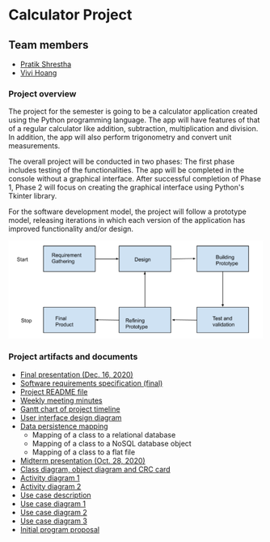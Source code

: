 # Calculator Project

## Team members
* [Pratik Shrestha](https://github.com/pratik-stha/)
* [Vivi Hoang](https://vivi-hoang.github.io/)

### Project overview
The project for the semester is going to be a calculator application created using the Python programming language. The app will have features of that of a regular calculator like addition, subtraction, multiplication and division. In addition, the app will also perform trigonometry and convert unit measurements.

The overall project will be conducted in two phases: The first phase includes testing of the functionalities. The app will be completed in the console without a graphical interface. After successful completion of Phase 1, Phase 2 will focus on creating the graphical interface using Python's Tkinter library.

For the software development model, the project will follow a prototype model, releasing iterations in which each version of the application has improved functionality and/or design.

![Prototype model](https://raw.githubusercontent.com/pratik-stha/GVSU-CIS641-MISCHIEF-MANAGEMENT/master/docs/Block%20Diagram.PNG)

### Project artifacts and documents
* [Final presentation (Dec. 16, 2020)](https://github.com/pratik-stha/GVSU-CIS641-MISCHIEF-MANAGEMENT/blob/master/docs/final-presentation.pdf)
* [Software requirements specification (final)](https://github.com/pratik-stha/GVSU-CIS641-MISCHIEF-MANAGEMENT/blob/master/docs/software_requirements_specification_final.md)
* [Project README file](https://github.com/pratik-stha/GVSU-CIS641-MISCHIEF-MANAGEMENT/blob/master/README.md)
* [Weekly meeting minutes](https://github.com/pratik-stha/GVSU-CIS641-MISCHIEF-MANAGEMENT/tree/master/meetings)
* [Gantt chart of project timeline](https://docs.google.com/spreadsheets/d/1fueWszEguuGhWwA7LTNIGlknG-qABH2ABIWLH1lTMMg/edit?usp=sharing)
* [User interface design diagram](https://github.com/pratik-stha/GVSU-CIS641-MISCHIEF-MANAGEMENT/blob/master/artifacts/uid-models/wnd.png)
* [Data persistence mapping](https://github.com/pratik-stha/GVSU-CIS641-MISCHIEF-MANAGEMENT/blob/master/Mapping%20Diagram/Mapping%20Diagram(1).pdf)
  * Mapping of a class to a relational database
  * Mapping of a class to a NoSQL database object
  * Mapping of a class to a flat file
* [Midterm presentation (Oct. 28, 2020)](https://github.com/pratik-stha/GVSU-CIS641-MISCHIEF-MANAGEMENT/blob/master/docs/midterm-presentation.pdf)
* [Class diagram, object diagram and CRC card](https://github.com/pratik-stha/GVSU-CIS641-MISCHIEF-MANAGEMENT/blob/master/artifacts/structural-models/Class%20diagram.pdf)
* [Activity diagram 1](https://github.com/pratik-stha/GVSU-CIS641-MISCHIEF-MANAGEMENT/blob/master/artifacts/functional-models/Activity%20Diagram%201.pdf)
* [Activity diagram 2](https://github.com/pratik-stha/GVSU-CIS641-MISCHIEF-MANAGEMENT/blob/master/artifacts/functional-models/Activity%20Diagram%202.pdf)
* [Use case description](https://github.com/pratik-stha/GVSU-CIS641-MISCHIEF-MANAGEMENT/blob/master/artifacts/functional-models/use-case-description1.md)
* [Use case diagram 1](https://github.com/pratik-stha/GVSU-CIS641-MISCHIEF-MANAGEMENT/blob/master/artifacts/functional-models/use-case-diagram1-calculator-system.png)
* [Use case diagram 2](https://github.com/pratik-stha/GVSU-CIS641-MISCHIEF-MANAGEMENT/blob/master/artifacts/functional-models/use-case-diagram2-graphic-interface.png)
* [Use case diagram 3](https://github.com/pratik-stha/GVSU-CIS641-MISCHIEF-MANAGEMENT/blob/master/artifacts/functional-models/use-case-diagram3-unit-conversion.png)
* [Initial program proposal](https://github.com/pratik-stha/GVSU-CIS641-MISCHIEF-MANAGEMENT/blob/master/docs/Project%20Proposal.md)
